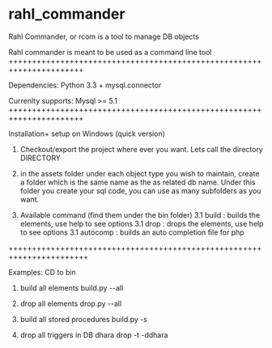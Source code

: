 rahl_commander
==============

Rahl Commander, or rcom is a tool to manage DB objects

Rahl commander is meant to be used as a command line tool
++++++++++++++++++++++++++++++++++++++++++++++++++++++++++++++++++++++

Dependencies:
Python 3.3 + mysql.connector

Currenlty supports:
Mysql >= 5.1
++++++++++++++++++++++++++++++++++++++++++++++++++++++++++++++++++++++

Installation+ setup on Windows (quick version)
1. Checkout/export the project where ever you want. Lets call the directory DIRECTORY

2. in the assets folder under each object type you wish to maintain, create a folder which is the same name as the
   as related db name. Under this folder you create your sql code, you can use as many subfolders as you want.

3. Available command (find them under the bin folder)
    3.1 build : builds the elements, use help to see options
    3.1 drop : drops the elements, use help to see options
    3.1 autocomp : builds an auto completion file for php

+++++++++++++++++++++++++++++++++++++++++++++++++++++++++++++++++++++++

Examples:
CD to bin

1. build all elements
   build.py --all

2. drop all elements
   drop.py --all

3. build all stored procedures
   build.py -s

4. drop all triggers in DB dhara
   drop -t -ddhara
